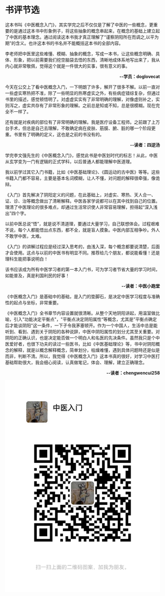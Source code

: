# 书评节选



这本书叫《中医概念入门》，其实学完之后不仅仅是了解了中医的一些概念，更重要的是通过这本书中形象例子，将这些抽象的概念串起来，在概念的基础上建立起了中医的基本理念。通过阅读这本书我才真正理解了“谨察阴阳所在而调之,以平为期”的含义。也许这本书的书名并不能概括这本书的全部内容。

李老师把中医里这些难懂、模糊、抽象的概念，写成一本书，让这些概念明确、具体、形象，把以前需要我们挖空脑袋去悟的东西，清晰地成体系地写出来了，我从内心就非常敬佩，觉得这个就是一件很大的实事，很有意义的事。

<p align="right"><b>--学员：doglovecat</b></p>



今天在公交上了看中医概念入门，一下明朗了许多，解开了很多不解。以前一直对一些虚实寒热把不准，除了一些明显的热寒虚实之外，有些病症错综复杂，但通过书里的描述，感觉顿悟明了。对虚虚实实有了非常明确的理解，对像虚则补之，实则泻之，虚实共存有了非常形象的理解。之前总是知或不知，总是很模糊。现在完全不一样了。

还有就是对疾病的部位有了非常明确的理解。我是医疗设备工程师。之前跟了上万台手术，但总是自己去理解，不敢确定病在皮肤、筋膜、腑、脏的哪一个阶段更重。书里有了明确的定义，这也是之前的书没有的。

<p align="right"><b>--读者：四逆汤</b></p>



学完李文强先生的《中医概念入门》，感觉此书是中医划时代的标志！从此，中医从玄学变为一门有逻辑的正式学科，以后普通人都能理解中医道理。

我以前学过其它入门书籍，比如《中医基础理论》、《圆运动的古中医》等等。这些书籍入门都不容易，主要是基本名词模糊，让人不懂，对问题的解释很牵强，像诡辩。

《入门》首先解决了阴阳定义的问题，在此基础上，对虚实、寒热、天人合一、证、诊、治等概念做出了清晰解释。中医各家学说都可以在其中找到自己的位置。理清了中医理论的很多难点，却通过生活常识使人非常容易理解，担得起“深入浅出”四个字。

以前中医总说“悟”，就是说不清道理，要通过大量学习，自己联想体会。过程艰难不说，每个人都能悟出点东西，都不全，就是盲人摸象。中医内部互相争吵。外人不敢学中医，太难。

《入门》的讲解过程应是经过深入思考的，由浅入深，每个概念都要说清楚，后面才会使用。这点与以前的中医书有明显不同。推荐给几个朋友，都说能看懂！还是理科生能把事说明白！

该书应该成为所有中医学习者的第一本入门书，可为学习者节省大量的学习时间，如能普及，真是利国利民的好事！

<p align="right"><b>--读者：中医小跑堂</b></p>



《中医概念入门》是基础中的基础，是入门的垫脚石，是决定中医学习程度与准确性的起点与坐标，非常重要。

   《中医概念入门》全书章节内容设置就很清晰。从整个天地阴阳讲起，用温室做比喻，引入"功能决定平衡点"，"平衡点决定阴阳属性“等概念，尤其是”平衡点确定后才能谈阴阳"这一条件，一下子令我茅塞顿开。作为一个中国人，生活中总是能听到、看到、遇到关于阴阳的各种说辞，中医中阴阳属性的划分尤其至关重要。对阴阳的正确认识，也是决定能否做一个明白人和名医的先决条件。虽然我只是个中医爱好者，也很下功夫的读过一些医书，比如《中医基础理论》等，书中对阴阳概念的解释，就是以概念解释概念，简单划分，枯燥难懂，遇到具体问题時还是似是而非，判断不清。所以，我觉得《中医概念入门》这本书真的很好，对学习中医打基础帮助很大，我会细心阅读，认真做笔记，体会、理解，建立正确理念。

<p align="right"><b>--读者：chengwencui258</b></p>



![](img/rulianxi.jpg)
